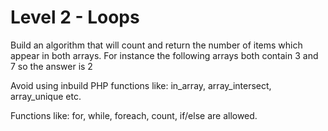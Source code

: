 # Level 2 - Loops

Build an algorithm that will count and return the number of items which appear in both arrays. For instance the following arrays both contain 3 and 7 so the answer is 2

Avoid using inbuild PHP functions like: in_array, array_intersect, array_unique etc.

Functions like: for, while, foreach, count, if/else are allowed.

 